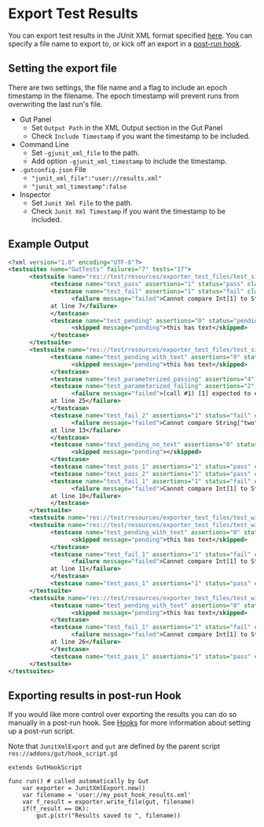# Export Test Results

You can export test results in the JUnit XML format specified [here](https://llg.cubic.org/docs/junit/).  You can specify a file name to export to, or kick off an export in a [post-run hook](Hooks).

## Setting the export file
There are two settings, the file name and a flag to include an epoch timestamp in the filename.  The epoch timestamp will prevent runs from overwriting the last run's file.

* Gut Panel
    * Set `Output Path` in the XML Output section in the Gut Panel
    * Check `Include Timestamp` if you want the timestamp to be included.
* Command Line
    * Set `-gjunit_xml_file` to the path.
    * Add option `-gjunit_xml_timestamp` to include the timestamp.
* `.gutconfig.json` File
    * `"junit_xml_file":"user://results.xml"`
    * `"junit_xml_timestamp":false`
* Inspector
    * Set `Junit Xml File` to the path.
    * Check `Junit Xml Timestamp` if you want the timestamp to be included.


## Example Output
``` xml
<?xml version="1.0" encoding="UTF-8"?>
<testsuites name="GutTests" failures="7" tests="17">
      <testsuite name="res://test/resources/exporter_test_files/test_simple_2.gd" tests="3" failures="1" skipped="1">
            <testcase name="test_pass" assertions="1" status="pass" classname="res://test/resources/exporter_test_files/test_simple_2.gd"></testcase>
            <testcase name="test_fail" assertions="1" status="fail" classname="res://test/resources/exporter_test_files/test_simple_2.gd">
                  <failure message="failed">Cannot compare Int[1] to String["two"].
            at line 7</failure>
            </testcase>
            <testcase name="test_pending" assertions="0" status="pending" classname="res://test/resources/exporter_test_files/test_simple_2.gd">
                  <skipped message="pending">this has text</skipped>
            </testcase>
      </testsuite>
      <testsuite name="res://test/resources/exporter_test_files/test_simple.gd" tests="8" failures="4" skipped="2">
            <testcase name="test_pending_with_text" assertions="0" status="pending" classname="res://test/resources/exporter_test_files/test_simple.gd">
                  <skipped message="pending">this has text</skipped>
            </testcase>
            <testcase name="test_parameterized_passing" assertions="4" status="pass" classname="res://test/resources/exporter_test_files/test_simple.gd"></testcase>
            <testcase name="test_parameterized_failing" assertions="2" status="fail" classname="res://test/resources/exporter_test_files/test_simple.gd">
                  <failure message="failed">(call #1) [1] expected to equal [2]:
            at line 25</failure>
            </testcase>
            <testcase name="test_fail_2" assertions="1" status="fail" classname="res://test/resources/exporter_test_files/test_simple.gd">
                  <failure message="failed">Cannot compare String["two"] to Int[2].
            at line 13</failure>
            </testcase>
            <testcase name="test_pending_no_text" assertions="0" status="pending" classname="res://test/resources/exporter_test_files/test_simple.gd">
                  <skipped message="pending"></skipped>
            </testcase>
            <testcase name="test_pass_1" assertions="1" status="pass" classname="res://test/resources/exporter_test_files/test_simple.gd"></testcase>
            <testcase name="test_pass_2" assertions="1" status="pass" classname="res://test/resources/exporter_test_files/test_simple.gd"></testcase>
            <testcase name="test_fail_1" assertions="1" status="fail" classname="res://test/resources/exporter_test_files/test_simple.gd">
                  <failure message="failed">Cannot compare Int[1] to String["two"].
            at line 10</failure>
            </testcase>
      </testsuite>
      <testsuite name="res://test/resources/exporter_test_files/test_with_inner_classes.gd" tests="0" failures="0" skipped="0"></testsuite>
      <testsuite name="res://test/resources/exporter_test_files/test_with_inner_classes.gd.TestClassOne" tests="3" failures="1" skipped="1">
            <testcase name="test_pending_with_text" assertions="0" status="pending" classname="res://test/resources/exporter_test_files/test_with_inner_classes.gd.TestClassOne">
                  <skipped message="pending">this has text</skipped>
            </testcase>
            <testcase name="test_fail_1" assertions="1" status="fail" classname="res://test/resources/exporter_test_files/test_with_inner_classes.gd.TestClassOne">
                  <failure message="failed">Cannot compare Int[1] to String["two"].
            at line 11</failure>
            </testcase>
            <testcase name="test_pass_1" assertions="1" status="pass" classname="res://test/resources/exporter_test_files/test_with_inner_classes.gd.TestClassOne"></testcase>
      </testsuite>
      <testsuite name="res://test/resources/exporter_test_files/test_with_inner_classes.gd.TestClassTwo" tests="3" failures="1" skipped="1">
            <testcase name="test_pending_with_text" assertions="0" status="pending" classname="res://test/resources/exporter_test_files/test_with_inner_classes.gd.TestClassTwo">
                  <skipped message="pending">this has text</skipped>
            </testcase>
            <testcase name="test_fail_1" assertions="1" status="fail" classname="res://test/resources/exporter_test_files/test_with_inner_classes.gd.TestClassTwo">
                  <failure message="failed">Cannot compare Int[1] to String["two"].
            at line 26</failure>
            </testcase>
            <testcase name="test_pass_1" assertions="1" status="pass" classname="res://test/resources/exporter_test_files/test_with_inner_classes.gd.TestClassTwo"></testcase>
      </testsuite>
</testsuites>
```

## Exporting results in post-run Hook
If you would like more control over exporting the results you can do so manually in a post-run hook.  See [Hooks](Hooks) for more information about setting up a post-run script.

Note that `JunitXmlExport` and `gut` are defined by the parent script `res://addons/gut/hook_script.gd`
``` gdscript
extends GutHookScript

func run() # called automatically by Gut
	var exporter = JunitXmlExport.new()
    var filename = 'user://my_post_hook_results.xml'
	var f_result = exporter.write_file(gut, filename)
	if(f_result == OK):
		gut.p(str("Results saved to ", filename))
```
